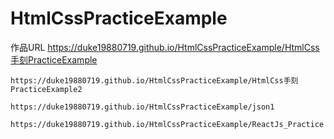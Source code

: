 # HtmlCssPracticeExample
 
作品URL   https://duke19880719.github.io/HtmlCssPracticeExample/HtmlCss手刻PracticeExample

	https://duke19880719.github.io/HtmlCssPracticeExample/HtmlCss手刻PracticeExample2

	https://duke19880719.github.io/HtmlCssPracticeExample/json1

	https://duke19880719.github.io/HtmlCssPracticeExample/ReactJs_Practice
